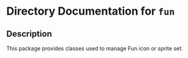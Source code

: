 # Directory Documentation for `fun`

## Description
This package provides classes used to manage Fun icon or sprite set.
